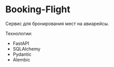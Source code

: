 # Booking-Flight
Сервис для бронирования мест на авиарейсы.

Технологии:
- FastAPI
- SQLAlchemy
- Pydantic
- Alembic
